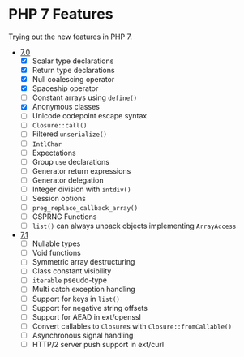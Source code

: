 # PHP 7 Features

Trying out the new features in PHP 7.

- [7.0](http://php.net/manual/en/migration70.new-features.php)
    - [x] Scalar type declarations
    - [x] Return type declarations
    - [x] Null coalescing operator
    - [x] Spaceship operator
    - [ ] Constant arrays using `define()`
    - [x] Anonymous classes
    - [ ] Unicode codepoint escape syntax
    - [ ] `Closure::call()`
    - [ ] Filtered `unserialize()`
    - [ ] `IntlChar`
    - [ ] Expectations
    - [ ] Group `use` declarations
    - [ ] Generator return expressions
    - [ ] Generator delegation
    - [ ] Integer division with `intdiv()`
    - [ ] Session options
    - [ ] `preg_replace_callback_array()`
    - [ ] CSPRNG Functions
    - [ ] `list()` can always unpack objects implementing `ArrayAccess`
- [7.1](http://php.net/manual/en/migration71.new-features.php)
    - [ ] Nullable types
    - [ ] Void functions
    - [ ] Symmetric array destructuring
    - [ ] Class constant visibility
    - [ ] `iterable` pseudo-type
    - [ ] Multi catch exception handling
    - [ ] Support for keys in `list()`
    - [ ] Support for negative string offsets
    - [ ] Support for AEAD in ext/openssl
    - [ ] Convert callables to `Closure`s with `Closure::fromCallable()`
    - [ ] Asynchronous signal handling
    - [ ] HTTP/2 server push support in ext/curl
